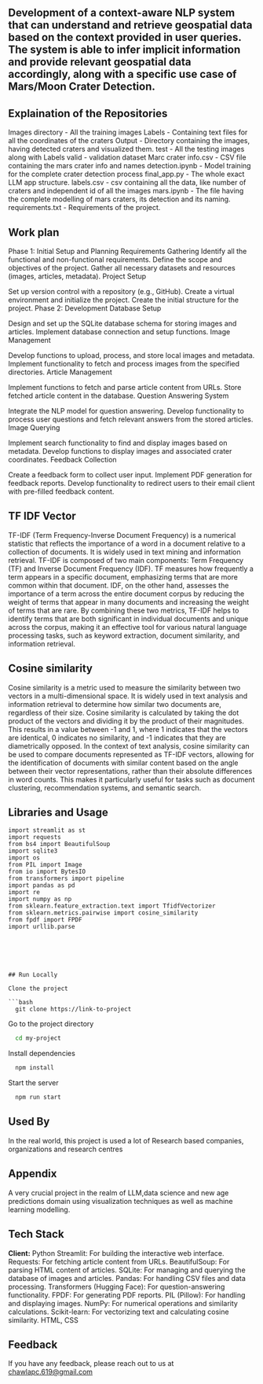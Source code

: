 
## Development of a context-aware NLP system that can understand and retrieve geospatial data based on the context provided in user queries. The system is able to infer implicit information and provide relevant geospatial data accordingly, along with a specific use case of Mars/Moon Crater Detection.






## Explaination of the Repositories
Images directory - All the training images
Labels - Containing text files for all the coordinates of the craters
Output - Directory containing the images, having detected craters and visualized them.
test - All the testing images along with Labels
valid -  validation dataset
Marc crater info.csv - CSV file containing the mars crater info and names
detection.ipynb - Model training for the complete  crater detection process
final_app.py - The whole exact LLM app structure.
labels.csv - csv containing all the data, like number of craters and independent id of all the images
mars.ipynb - The file having the complete modelling of mars craters, its detection and its naming.
requirements.txt - Requirements of the project.


## Work plan
Phase 1: Initial Setup and Planning
Requirements Gathering
Identify all the functional and non-functional requirements.
Define the scope and objectives of the project.
Gather all necessary datasets and resources (images, articles, metadata).
Project Setup

Set up version control with a repository (e.g., GitHub).
Create a virtual environment and initialize the project.
Create the initial structure for the project.
Phase 2: Development
Database Setup

Design and set up the SQLite database schema for storing images and articles.
Implement database connection and setup functions.
Image Management

Develop functions to upload, process, and store local images and metadata.
Implement functionality to fetch and process images from the specified directories.
Article Management

Implement functions to fetch and parse article content from URLs.
Store fetched article content in the database.
Question Answering System

Integrate the NLP model for question answering.
Develop functionality to process user questions and fetch relevant answers from the stored articles.
Image Querying

Implement search functionality to find and display images based on metadata.
Develop functions to display images and associated crater coordinates.
Feedback Collection

Create a feedback form to collect user input.
Implement PDF generation for feedback reports.
Develop functionality to redirect users to their email client with pre-filled feedback content.

## TF IDF Vector

TF-IDF (Term Frequency-Inverse Document Frequency) is a numerical statistic that reflects the importance of a word in a document relative to a collection of documents. It is widely used in text mining and information retrieval. TF-IDF is composed of two main components: Term Frequency (TF) and Inverse Document Frequency (IDF). TF measures how frequently a term appears in a specific document, emphasizing terms that are more common within that document. IDF, on the other hand, assesses the importance of a term across the entire document corpus by reducing the weight of terms that appear in many documents and increasing the weight of terms that are rare. By combining these two metrics, TF-IDF helps to identify terms that are both significant in individual documents and unique across the corpus, making it an effective tool for various natural language processing tasks, such as keyword extraction, document similarity, and information retrieval.




## Cosine similarity


Cosine similarity is a metric used to measure the similarity between two vectors in a multi-dimensional space. It is widely used in text analysis and information retrieval to determine how similar two documents are, regardless of their size. Cosine similarity is calculated by taking the dot product of the vectors and dividing it by the product of their magnitudes. This results in a value between -1 and 1, where 1 indicates that the vectors are identical, 0 indicates no similarity, and -1 indicates that they are diametrically opposed. In the context of text analysis, cosine similarity can be used to compare documents represented as TF-IDF vectors, allowing for the identification of documents with similar content based on the angle between their vector representations, rather than their absolute differences in word counts. This makes it particularly useful for tasks such as document clustering, recommendation systems, and semantic search.







## Libraries and Usage

```
import streamlit as st
import requests
from bs4 import BeautifulSoup
import sqlite3
import os
from PIL import Image
from io import BytesIO
from transformers import pipeline
import pandas as pd
import re
import numpy as np
from sklearn.feature_extraction.text import TfidfVectorizer
from sklearn.metrics.pairwise import cosine_similarity
from fpdf import FPDF
import urllib.parse






## Run Locally

Clone the project

```bash
  git clone https://link-to-project
```

Go to the project directory

```bash
  cd my-project
```

Install dependencies

```bash
  npm install
```

Start the server

```bash
  npm run start
```


## Used By
In the real world, this project is used a lot of Research based companies, organizations and research centres
## Appendix

A very crucial project in the realm of LLM,data science and new age predictions domain using visualization techniques as well as machine learning modelling.

## Tech Stack

**Client:** Python
Streamlit: For building the interactive web interface.
Requests: For fetching article content from URLs.
BeautifulSoup: For parsing HTML content of articles.
SQLite: For managing and querying the database of images and articles.
Pandas: For handling CSV files and data processing.
Transformers (Hugging Face): For question-answering functionality.
FPDF: For generating PDF reports.
PIL (Pillow): For handling and displaying images.
NumPy: For numerical operations and similarity calculations.
Scikit-learn: For vectorizing text and calculating cosine similarity.
HTML, CSS 




## Feedback

If you have any feedback, please reach out to us at chawlapc.619@gmail.com

